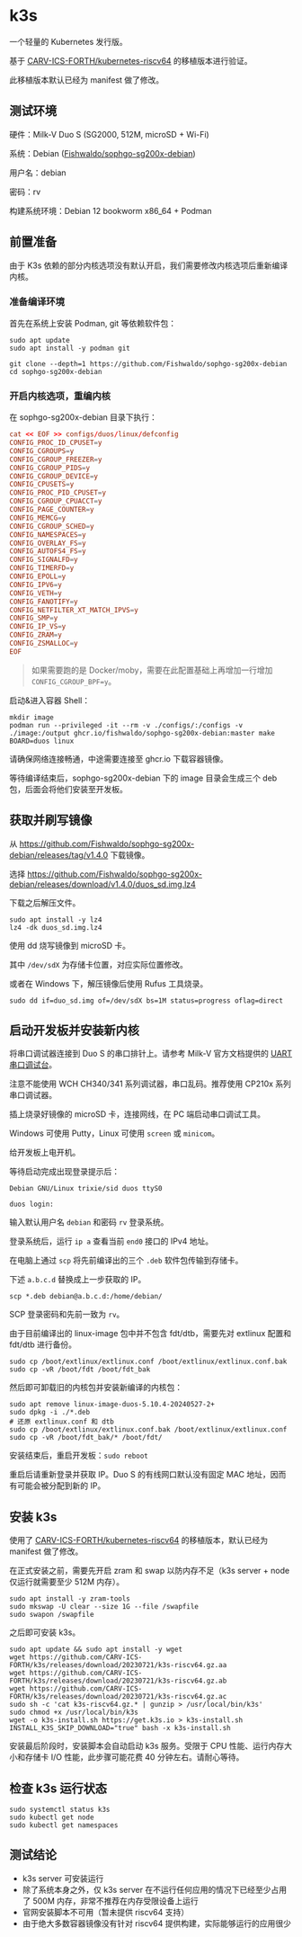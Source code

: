 # k3s

一个轻量的 Kubernetes 发行版。

基于 [CARV-ICS-FORTH/kubernetes-riscv64](https://github.com/CARV-ICS-FORTH/kubernetes-riscv64) 的移植版本进行验证。

此移植版本默认已经为 manifest 做了修改。

## 测试环境

硬件：Milk-V Duo S (SG2000, 512M, microSD + Wi-Fi)

系统：Debian ([Fishwaldo/sophgo-sg200x-debian](https://github.com/Fishwaldo/sophgo-sg200x-debian))

用户名：debian

密码：rv

构建系统环境：Debian 12 bookworm x86_64 + Podman

## 前置准备

由于 K3s 依赖的部分内核选项没有默认开启，我们需要修改内核选项后重新编译内核。

### 准备编译环境

首先在系统上安装 Podman, git 等依赖软件包：

```shell
sudo apt update
sudo apt install -y podman git
```

```shell
git clone --depth=1 https://github.com/Fishwaldo/sophgo-sg200x-debian
cd sophgo-sg200x-debian
```


### 开启内核选项，重编内核

在 sophgo-sg200x-debian 目录下执行：

```conf
cat << EOF >> configs/duos/linux/defconfig
CONFIG_PROC_ID_CPUSET=y
CONFIG_CGROUPS=y
CONFIG_CGROUP_FREEZER=y
CONFIG_CGROUP_PIDS=y
CONFIG_CGROUP_DEVICE=y
CONFIG_CPUSETS=y
CONFIG_PROC_PID_CPUSET=y
CONFIG_CGROUP_CPUACCT=y
CONFIG_PAGE_COUNTER=y
CONFIG_MEMCG=y
CONFIG_CGROUP_SCHED=y
CONFIG_NAMESPACES=y
CONFIG_OVERLAY_FS=y
CONFIG_AUTOFS4_FS=y
CONFIG_SIGNALFD=y
CONFIG_TIMERFD=y
CONFIG_EPOLL=y
CONFIG_IPV6=y
CONFIG_VETH=y
CONFIG_FANOTIFY=y
CONFIG_NETFILTER_XT_MATCH_IPVS=y
CONFIG_SMP=y
CONFIG_IP_VS=y
CONFIG_ZRAM=y
CONFIG_ZSMALLOC=y
EOF
```

> 如果需要跑的是 Docker/moby，需要在此配置基础上再增加一行增加 `CONFIG_CGROUP_BPF=y`。

启动&进入容器 Shell：

```shell
mkdir image
podman run --privileged -it --rm -v ./configs/:/configs -v ./image:/output ghcr.io/fishwaldo/sophgo-sg200x-debian:master make BOARD=duos linux
```

请确保网络连接畅通，中途需要连接至 ghcr.io 下载容器镜像。

等待编译结束后，sophgo-sg200x-debian 下的 image 目录会生成三个 deb 包，后面会将他们安装至开发板。

## 获取并刷写镜像

从 https://github.com/Fishwaldo/sophgo-sg200x-debian/releases/tag/v1.4.0 下载镜像。

选择 https://github.com/Fishwaldo/sophgo-sg200x-debian/releases/download/v1.4.0/duos_sd.img.lz4

下载之后解压文件。

```shell
sudo apt install -y lz4
lz4 -dk duos_sd.img.lz4
```

使用 dd 烧写镜像到 microSD 卡。

其中 `/dev/sdX` 为存储卡位置，对应实际位置修改。

或者在 Windows 下，解压镜像后使用 Rufus 工具烧录。

```shell
sudo dd if=duo_sd.img of=/dev/sdX bs=1M status=progress oflag=direct
```

## 启动开发板并安装新内核

将串口调试器连接到 Duo S 的串口排针上。请参考 Milk-V 官方文档提供的 [UART 串口调试台](https://milkv.io/zh/docs/duo/getting-started/duos#uart-%E4%B8%B2%E5%8F%A3%E6%8E%A7%E5%88%B6%E5%8F%B0)。 

注意不能使用 WCH CH340/341 系列调试器，串口乱码。推荐使用 CP210x 系列串口调试器。

插上烧录好镜像的 microSD 卡，连接网线，在 PC 端启动串口调试工具。

Windows 可使用 Putty，Linux 可使用 `screen` 或 `minicom`。

给开发板上电开机。

等待启动完成出现登录提示后：

```log
Debian GNU/Linux trixie/sid duos ttyS0

duos login: 
```

输入默认用户名 `debian` 和密码 `rv` 登录系统。

登录系统后，运行 `ip a` 查看当前 `end0` 接口的 IPv4 地址。

在电脑上通过 `scp` 将先前编译出的三个 `.deb` 软件包传输到存储卡。

下述 `a.b.c.d` 替换成上一步获取的 IP。

```shell
scp *.deb debian@a.b.c.d:/home/debian/
```
SCP 登录密码和先前一致为 `rv`。

由于目前编译出的 linux-image 包中并不包含 fdt/dtb，需要先对 extlinux 配置和 fdt/dtb 进行备份。

```shell
sudo cp /boot/extlinux/extlinux.conf /boot/extlinux/extlinux.conf.bak
sudo cp -vR /boot/fdt /boot/fdt_bak
```

然后即可卸载旧的内核包并安装新编译的内核包：

```shell
sudo apt remove linux-image-duos-5.10.4-20240527-2+
sudo dpkg -i ./*.deb
# 还原 extlinux.conf 和 dtb
sudo cp /boot/extlinux/extlinux.conf.bak /boot/extlinux/extlinux.conf
sudo cp -vR /boot/fdt_bak/* /boot/fdt/
```

安装结束后，重启开发板：`sudo reboot`

重启后请重新登录并获取 IP。Duo S 的有线网口默认没有固定 MAC 地址，因而有可能会被分配到新的 IP。

## 安装 k3s

使用了 [CARV-ICS-FORTH/kubernetes-riscv64](https://github.com/CARV-ICS-FORTH/kubernetes-riscv64) 的移植版本，默认已经为 manifest 做了修改。

在正式安装之前，需要先开启 zram 和 swap 以防内存不足（k3s server + node 仅运行就需要至少 512M 内存）。

```shell
sudo apt install -y zram-tools
sudo mkswap -U clear --size 1G --file /swapfile
sudo swapon /swapfile
```

之后即可安装 k3s。

```shell
sudo apt update && sudo apt install -y wget
wget https://github.com/CARV-ICS-FORTH/k3s/releases/download/20230721/k3s-riscv64.gz.aa
wget https://github.com/CARV-ICS-FORTH/k3s/releases/download/20230721/k3s-riscv64.gz.ab
wget https://github.com/CARV-ICS-FORTH/k3s/releases/download/20230721/k3s-riscv64.gz.ac
sudo sh -c 'cat k3s-riscv64.gz.* | gunzip > /usr/local/bin/k3s'
sudo chmod +x /usr/local/bin/k3s
wget -o k3s-install.sh https://get.k3s.io > k3s-install.sh
INSTALL_K3S_SKIP_DOWNLOAD="true" bash -x k3s-install.sh
```

安装最后阶段时，安装脚本会自动启动 k3s 服务。受限于 CPU 性能、运行内存大小和存储卡 I/O 性能，此步骤可能花费 40 分钟左右。请耐心等待。

## 检查 k3s 运行状态

```shell
sudo systemctl status k3s
sudo kubectl get node
sudo kubectl get namespaces
```

<!-- ## 运行 demo

提示：受限于性能和运行内存大小，此部分暂未在实机验证。在其他性能和内存充足的开发板上可以尝试运行。

目前来说，在 Duo S 这种 CPU 性能和 RAM 均受限的设备上，K3s 基本不具备实际可用性。

```shell
sudo kubectl apply -f https://raw.githubusercontent.com/CARV-ICS-FORTH/kubernetes-riscv64/main/examples/hello-kubernetes.yaml
sudo kubectl get pods -o wide
```

检查输出的 Node IP 和运行状态。若 Pod 为 Running 状态，接下来可尝试访问：

```shell
# 替换为上一步中获取的 IP
curl 10.42.0.9:8080
```

此时应该能够正常访问到 "Hello Kubernetes" 网页。

-->

## 测试结论

- k3s server 可安装运行
- 除了系统本身之外，仅 k3s server 在不运行任何应用的情况下已经至少占用了 500M 内存，非常不推荐在内存受限设备上运行
- 官网安装脚本不可用（暂未提供 riscv64 支持）
- 由于绝大多数容器镜像没有针对 riscv64 提供构建，实际能够运行的应用很少